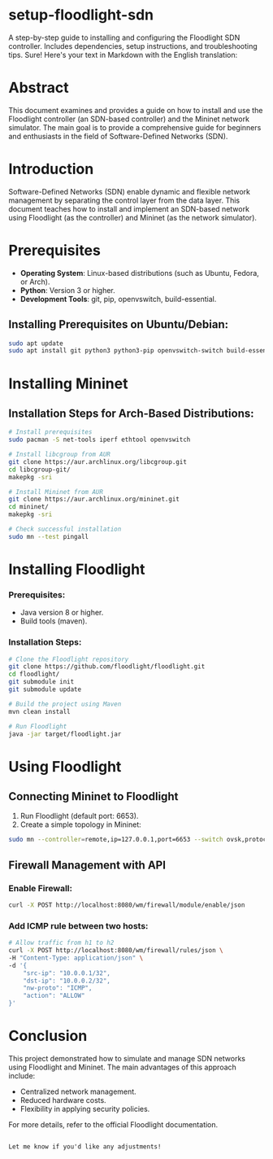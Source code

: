 # setup-floodlight-sdn
A step-by-step guide to installing and configuring the Floodlight SDN controller. Includes dependencies, setup instructions, and troubleshooting tips.
Sure! Here's your text in Markdown with the English translation:
# Abstract
This document examines and provides a guide on how to install and use the Floodlight controller (an SDN-based controller) and the Mininet network simulator. The main goal is to provide a comprehensive guide for beginners and enthusiasts in the field of Software-Defined Networks (SDN).

# Introduction
Software-Defined Networks (SDN) enable dynamic and flexible network management by separating the control layer from the data layer. This document teaches how to install and implement an SDN-based network using Floodlight (as the controller) and Mininet (as the network simulator).

# Prerequisites
- **Operating System**: Linux-based distributions (such as Ubuntu, Fedora, or Arch).
- **Python**: Version 3 or higher.
- **Development Tools**: git, pip, openvswitch, build-essential.

## Installing Prerequisites on Ubuntu/Debian:
```bash
sudo apt update
sudo apt install git python3 python3-pip openvswitch-switch build-essential
```

# Installing Mininet
## Installation Steps for Arch-Based Distributions:
```bash
# Install prerequisites
sudo pacman -S net-tools iperf ethtool openvswitch

# Install libcgroup from AUR
git clone https://aur.archlinux.org/libcgroup.git
cd libcgroup-git/
makepkg -sri

# Install Mininet from AUR
git clone https://aur.archlinux.org/mininet.git
cd mininet/
makepkg -sri

# Check successful installation
sudo mn --test pingall
```

# Installing Floodlight
### Prerequisites:
- Java version 8 or higher.
- Build tools (maven).

### Installation Steps:
```bash
# Clone the Floodlight repository
git clone https://github.com/floodlight/floodlight.git
cd floodlight/
git submodule init
git submodule update

# Build the project using Maven
mvn clean install

# Run Floodlight
java -jar target/floodlight.jar
```

# Using Floodlight
## Connecting Mininet to Floodlight
1. Run Floodlight (default port: 6653).
2. Create a simple topology in Mininet:

```bash
sudo mn --controller=remote,ip=127.0.0.1,port=6653 --switch ovsk,protocols=OpenFlow13 --topo=single,3
```

## Firewall Management with API
### Enable Firewall:
```bash
curl -X POST http://localhost:8080/wm/firewall/module/enable/json
```

### Add ICMP rule between two hosts:
```bash
# Allow traffic from h1 to h2
curl -X POST http://localhost:8080/wm/firewall/rules/json \
-H "Content-Type: application/json" \
-d '{
    "src-ip": "10.0.0.1/32",
    "dst-ip": "10.0.0.2/32",
    "nw-proto": "ICMP",
    "action": "ALLOW"
}'
```

# Conclusion
This project demonstrated how to simulate and manage SDN networks using Floodlight and Mininet. The main advantages of this approach include:

- Centralized network management.
- Reduced hardware costs.
- Flexibility in applying security policies.

For more details, refer to the official Floodlight documentation.
```

Let me know if you'd like any adjustments!
